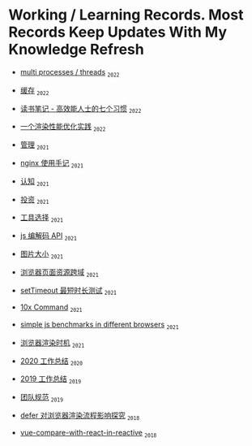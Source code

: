 # Working / Learning Records. Most Records Keep Updates With My Knowledge Refresh

- [multi processes / threads](https://github.com/anson09/blog/issues/26) <sub>`2022`</sub>

- [缓存](https://github.com/anson09/blog/issues/25) <sub>`2022`</sub>

- [读书笔记 - 高效能人士的七个习惯](https://github.com/anson09/blog/issues/24) <sub>`2022`</sub>

- [一个渲染性能优化实践](https://github.com/anson09/blog/issues/23) <sub>`2022`</sub>

- [管理](https://github.com/anson09/blog/issues/22) <sub>`2021`</sub>

- [nginx 使用手记](https://github.com/anson09/blog/issues/18) <sub>`2021`</sub>

- [认知](https://github.com/anson09/blog/issues/17) <sub>`2021`</sub>

- [投资](https://github.com/anson09/blog/issues/16) <sub>`2021`</sub>

- [工具选择](https://github.com/anson09/blog/issues/15) <sub>`2021`</sub>

- [js 编解码 API](https://github.com/anson09/blog/issues/14) <sub>`2021`</sub>

- [图片大小](https://github.com/anson09/blog/issues/13) <sub>`2021`</sub>

- [浏览器页面资源跨域](https://github.com/anson09/blog/issues/12) <sub>`2021`</sub>

- [setTimeout 最短时长测试](https://github.com/anson09/blog/issues/11) <sub>`2021`</sub>

- [10x Command](https://github.com/anson09/blog/issues/10) <sub>`2021`</sub>

- [simple js benchmarks in different browsers](https://github.com/anson09/blog/issues/9) <sub>`2021`</sub>

- [浏览器渲染时机](https://github.com/anson09/blog/issues/8) <sub>`2021`</sub>

- [2020 工作总结](https://github.com/anson09/blog/issues/5) <sub>`2020`</sub>

- [2019 工作总结](https://github.com/anson09/blog/issues/4) <sub>`2019`</sub>

- [团队规范](https://github.com/anson09/blog/issues/3) <sub>`2019`</sub>

- [defer 对浏览器渲染流程影响探究](https://github.com/anson09/blog/issues/1) <sub>`2018`</sub>

- [vue-compare-with-react-in-reactive](https://github.com/anson09/draw/blob/main/excalidraw/vue-compare-with-react-in-reactive.png#:~:text=vue%20compare%20with%20react%20in%20reactive) <sub>`2018`</sub>
